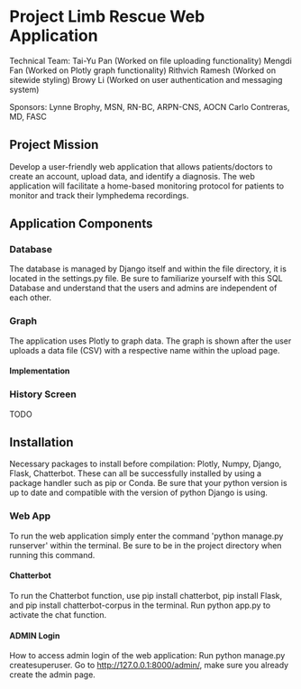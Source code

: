 # Project Limb Rescue Web Application

Technical Team:
Tai-Yu Pan (Worked on file uploading functionality)
Mengdi Fan (Worked on Plotly graph functionality)
Rithvich Ramesh (Worked on sitewide styling)
Browy Li (Worked on user authentication and messaging system)

Sponsors:
Lynne Brophy, MSN, RN-BC, ARPN-CNS, AOCN
Carlo Contreras, MD, FASC

## Project Mission
Develop a user-friendly web application that allows patients/doctors to create an account, upload data, and identify a diagnosis. The web application will facilitate a home-based monitoring protocol for patients to monitor and track their lymphedema recordings.
## Application Components

### Database
The database is managed by Django itself and within the file directory, it is located in the settings.py file. Be sure to familiarize yourself with this SQL Database and understand that the users and admins are independent of each other.

### Graph

The application uses Plotly to graph data. The graph is shown after the user uploads a data file (CSV) with a respective name within the upload page.

#### Implementation


### History Screen

TODO

## Installation

Necessary packages to install before compilation: Plotly, Numpy, Django, Flask, Chatterbot. These can all be successfully installed by using a package handler such as pip or Conda. Be sure that your python version is up to date and compatible with the version of python Django is using. 

### Web App

To run the web application simply enter the command 'python manage.py runserver' within the terminal. Be sure to be in the project directory when running this command.

#### Chatterbot

To run the Chatterbot function, use pip install chatterbot, pip install Flask, and pip install chatterbot-corpus in the terminal. Run python app.py to activate the chat function.

#### ADMIN Login

How to access admin login of the web application: Run python manage.py createsuperuser. Go to http://127.0.0.1:8000/admin/, make sure you already create the admin page.
